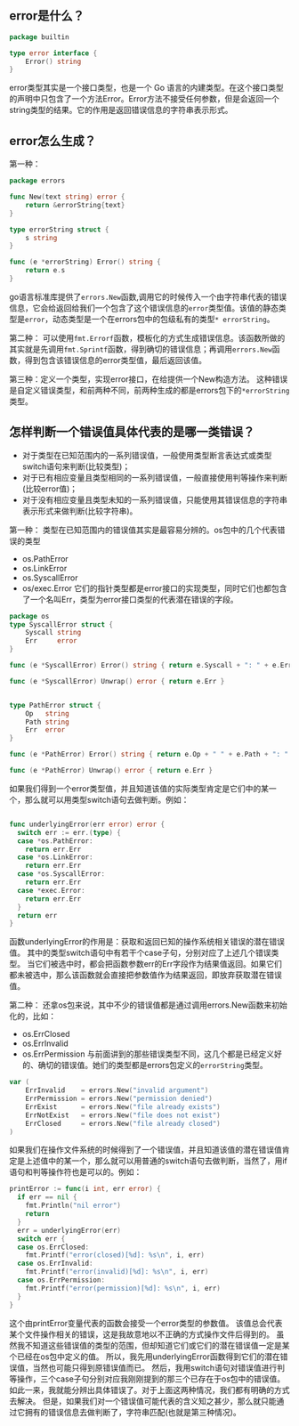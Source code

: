 ## error是什么？

```go
package builtin

type error interface {
	Error() string
}
```

error类型其实是一个接口类型，也是一个 Go 语言的内建类型。在这个接口类型的声明中只包含了一个方法Error。Error方法不接受任何参数，但是会返回一个string类型的结果。它的作用是返回错误信息的字符串表示形式。

## error怎么生成？

第一种：

```go
package errors

func New(text string) error {
	return &errorString{text}
}

type errorString struct {
	s string
}

func (e *errorString) Error() string {
	return e.s
}
```

go语言标准库提供了`errors.New`函数,调用它的时候传入一个由字符串代表的错误信息，它会给返回给我们一个包含了这个错误信息的`error`类型值。该值的静态类型是`error`，动态类型是一个在errors包中的包级私有的类型`*
errorString`。

第二种： 可以使用`fmt.Errorf`函数，模板化的方式生成错误信息。该函数所做的其实就是先调用`fmt.Sprintf`函数，得到确切的错误信息；再调用`errors.New`函数，得到包含该错误信息的error类型值，最后返回该值。

第三种：定义一个类型，实现error接口，在给提供一个New构造方法。
这种错误是自定义错误类型，和前两种不同，前两种生成的都是errors包下的`*errorString`类型。

## 怎样判断一个错误值具体代表的是哪一类错误？
- 对于类型在已知范围内的一系列错误值，一般使用类型断言表达式或类型switch语句来判断(比较类型)；
- 对于已有相应变量且类型相同的一系列错误值，一般直接使用判等操作来判断(比较error值)；
- 对于没有相应变量且类型未知的一系列错误值，只能使用其错误信息的字符串表示形式来做判断(比较字符串)。

第一种：
类型在已知范围内的错误值其实是最容易分辨的。os包中的几个代表错误的类型
- os.PathError
- os.LinkError
- os.SyscallError
- os/exec.Error
它们的指针类型都是error接口的实现类型，同时它们也都包含了一个名叫Err，类型为error接口类型的代表潜在错误的字段。
```go
package os
type SyscallError struct {
	Syscall string
	Err     error
}

func (e *SyscallError) Error() string { return e.Syscall + ": " + e.Err.Error() }

func (e *SyscallError) Unwrap() error { return e.Err }


type PathError struct {
	Op   string
	Path string
	Err  error
}

func (e *PathError) Error() string { return e.Op + " " + e.Path + ": " + e.Err.Error() }

func (e *PathError) Unwrap() error { return e.Err }
```
如果我们得到一个error类型值，并且知道该值的实际类型肯定是它们中的某一个，那么就可以用类型switch语句去做判断。例如：
```go

func underlyingError(err error) error {
  switch err := err.(type) {
  case *os.PathError:
    return err.Err
  case *os.LinkError:
    return err.Err
  case *os.SyscallError:
    return err.Err
  case *exec.Error:
    return err.Err
  }
  return err
}
```
函数underlyingError的作用是：获取和返回已知的操作系统相关错误的潜在错误值。 其中的类型switch语句中有若干个case子句，分别对应了上述几个错误类型。 当它们被选中时，都会把函数参数err的Err字段作为结果值返回。如果它们都未被选中，那么该函数就会直接把参数值作为结果返回，即放弃获取潜在错误值。

第二种：
还拿os包来说，其中不少的错误值都是通过调用errors.New函数来初始化的，比如：
- os.ErrClosed
- os.ErrInvalid
- os.ErrPermission
与前面讲到的那些错误类型不同，这几个都是已经定义好的、确切的错误值。她们的类型都是errors包定义的`errorString`类型。

```go
var (
    ErrInvalid    = errors.New("invalid argument")
    ErrPermission = errors.New("permission denied")
    ErrExist      = errors.New("file already exists")
    ErrNotExist   = errors.New("file does not exist")
    ErrClosed     = errors.New("file already closed")
)

```
如果我们在操作文件系统的时候得到了一个错误值，并且知道该值的潜在错误值肯定是上述值中的某一个，那么就可以用普通的switch语句去做判断，当然了，用if语句和判等操作符也是可以的。例如：
```go
printError := func(i int, err error) {
  if err == nil {
    fmt.Println("nil error")
    return
  }
  err = underlyingError(err)
  switch err {
  case os.ErrClosed:
    fmt.Printf("error(closed)[%d]: %s\n", i, err)
  case os.ErrInvalid:
    fmt.Printf("error(invalid)[%d]: %s\n", i, err)
  case os.ErrPermission:
    fmt.Printf("error(permission)[%d]: %s\n", i, err)
  }
}
```
这个由printError变量代表的函数会接受一个error类型的参数值。
该值总会代表某个文件操作相关的错误，这是我故意地以不正确的方式操作文件后得到的。
虽然我不知道这些错误值的类型的范围，但却知道它们或它们的潜在错误值一定是某个已经在os包中定义的值。
所以，我先用underlyingError函数得到它们的潜在错误值，当然也可能只得到原错误值而已。
然后，我用switch语句对错误值进行判等操作，三个case子句分别对应我刚刚提到的那三个已存在于os包中的错误值。
如此一来，我就能分辨出具体错误了。对于上面这两种情况，我们都有明确的方式去解决。
但是，如果我们对一个错误值可能代表的含义知之甚少，那么就只能通过它拥有的错误信息去做判断了，字符串匹配(也就是第三种情况)。
